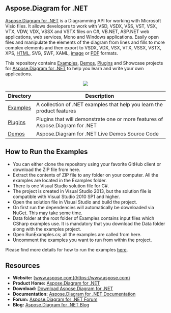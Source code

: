 ## Aspose.Diagram for .NET

[Aspose.Diagram for .NET](https://products.aspose.com/diagram/net) is a Diagramming API for working with Microsoft Visio files. It allows developers to work with VSD, VSDX, VSS, VST, VSX, VTX, VDW, VDX, VSSX and VSTX files on C#, VB.NET, ASP.NET web applications, web services, Mono and Windows applications. Easily open files and manipulate the elements of the diagram from lines and fills to more complex elements and then export to VSDX, VDX, VSX, VTX, VSSX, VSTX, XPS, [HTML](https://wiki.fileformat.com/web/html/), SVG, SWF, XAML, [image](https://wiki.fileformat.com/image/) or [PDF](https://wiki.fileformat.com/view/pdf/) formats.

This repository contains [Examples](Examples), [Demos](Demos), [Plugins](Plugins) and Showcase projects for [Aspose.Diagram for .NET](https://products.aspose.com/diagram/net) to help you learn and write your own applications.

<p align="center">
  <a title="Download Examples ZIP" href="https://github.com/aspose-diagram/Aspose.Diagram-for-.NET/archive/master.zip">
	<img src="https://raw.github.com/AsposeExamples/java-examples-dashboard/master/images/downloadZip-Button-Large.png" />
  </a>
</p>

Directory | Description
--------- | -----------
[Examples](Examples)  | A collection of .NET examples that help you learn the product features
[Plugins](Plugins)  | Plugins that will demonstrate one or more features of Aspose.Diagram for .NET
[Demos](Demos)  | Aspose.Diagram for .NET Live Demos Source Code

## How to Run the Examples
+ You can either clone the repository using your favorite GitHub client or download the ZIP file from here.
+ Extract the contents of ZIP file to any folder on your computer. All the examples are located in the Examples folder.
+ There is one Visual Studio solution file for C#.
+ The project is created in Visual Studio 2013, but the solution file is compatible with Visual Studio 2010 SP1 and higher.
+ Open the solution file in Visual Studio and build the project.
+ On first run the dependencies will automatically be downloaded via NuGet. This may take some time.
+ Data folder at the root folder of Examples contains input files which CSharp examples use. It is mandatory that you download the Data folder along with the examples project.
+ Open RunExamples.cs; all the examples are called from here.
+ Uncomment the examples you want to run from within the project.

Please find more details for how to run the examples [here](https://docs.aspose.com/display/diagramnet/How+to+Run+the+Examples).

## Resources

+ **Website:** [www.aspose.com](https://www.aspose.com)
+ **Product Home:** [Aspose.Diagram for .NET](https://products.aspose.com/diagram/net)
+ **Download:** [Download Aspose.Diagram for .NET](https://www.nuget.org/packages/Aspose.Diagram)
+ **Documentation:** [Aspose.Diagram for .NET Documentation](https://docs.aspose.com//display/diagramnet/Home)
+ **Forum:** [Aspose.Diagram for .NET Forum](https://forum.aspose.com/c/diagram)
+ **Blog:** [Aspose.Diagram for .NET Blog](https://blog.aspose.com/category/aspose-products/aspose-diagram-product-family/)
